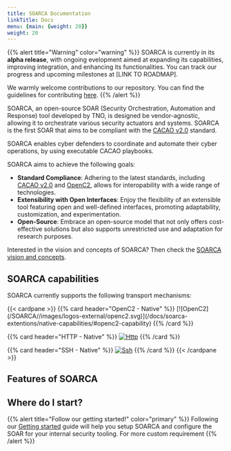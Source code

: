 ```yaml
---
title: SOARCA Documentation
linkTitle: Docs
menu: {main: {weight: 20}}
weight: 20
---
```



{{% alert title="Warning" color="warning" %}}
SOARCA is currently in its **alpha release**, with ongoing evelopment aimed at expanding its capabilities, improving integration, and enhancing its functionalities. You can track our progress and upcoming milestones at [LINK TO ROADMAP].

We warmly welcome contributions to our repository. You can find the guidelines for contributing [here](/docs/contribution-guidelines).
{{% /alert %}}

SOARCA, an open-source SOAR (Security Orchestration, Automation and Response) tool developed by TNO, is designed be vendor-agnostic, allowing it to orchestrate various security actuators and systems. SOARCA is the first SOAR that aims to be compliant with the [CACAO v2.0](https://docs.oasis-open.org/cacao/security-playbooks/v2.0/security-playbooks-v2.0.html) standard.

SOARCA enables cyber defenders to coordinate and automate their cyber operations, by using executable CACAO playbooks.

SOARCA aims to achieve the following goals:

- **Standard Compliance**: Adhering to the latest standards, including [CACAO v2.0](https://docs.oasis-open.org/cacao/security-playbooks/v2.0/security-playbooks-v2.0.html) and [OpenC2](https://openc2.org/), allows for interopability with a wide range of technologies.
- **Extensibility with Open Interfaces**: Enjoy the flexibility of an extensible tool featuring open and well-defined interfaces, promoting adaptability, customization, and experimentation.
- **Open-Source**: Embrace an open-source model that not only offers cost-effective solutions but also supports unrestricted use and adaptation for research purposes.


Interested in the vision and concepts of SOARCA? Then check the [SOARCA vision and concepts](/docs/concepts/).


## SOARCA capabilities

SOARCA currently supports the following transport mechanisms:

<div class="works-well-with">
{{< cardpane >}}
{{% card header="OpenC2 - Native" %}}
[![OpenC2](/SOARCA//images/logos-external/openc2.svg)](/docs/soarca-extentions/native-capabilities/#openc2-capability)
{{% /card %}}

{{% card header="HTTP - Native" %}}
[![Http](/SOARCA/images/logos-external/http.svg)](/docs/soarca-extentions/native-capabilities/#http-api-capability)
{{% /card %}}

{{% card header="SSH - Native" %}}
[![Ssh](/SOARCA//images/logos-external/ssh.svg)](/docs/soarca-extentions/native-capabilities/#ssh-capability)
{{% /card %}}
{{< /cardpane >}}
</div>


## Features of SOARCA



## Where do I start?

{{% alert title="Follow our getting started!" color="primary" %}}
Following our [Getting started](/docs/getting-started/) guide will help you setup SOARCA and configure the SOAR for your internal security tooling. For more custom requirement 
{{% /alert %}}
